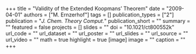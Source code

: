 +++
title = "Validity of the Extended Koopmans’ Theorem"
date = "2009-04-01"
authors = ["M. Ernzerhof"]
tags = []
publication_types = ["2"]
publication = "_J. Chem. Theory Comput._"
publication_short = ""
summary = ""
featured = false
projects = []
slides = ""
doi = "10.1021/ct800552k"
url_code = ""
url_dataset = ""
url_poster = ""
url_slides = ""
url_source = ""
url_video = ""
math = true
highlight = true
[image]
image = ""
caption = ""
+++

